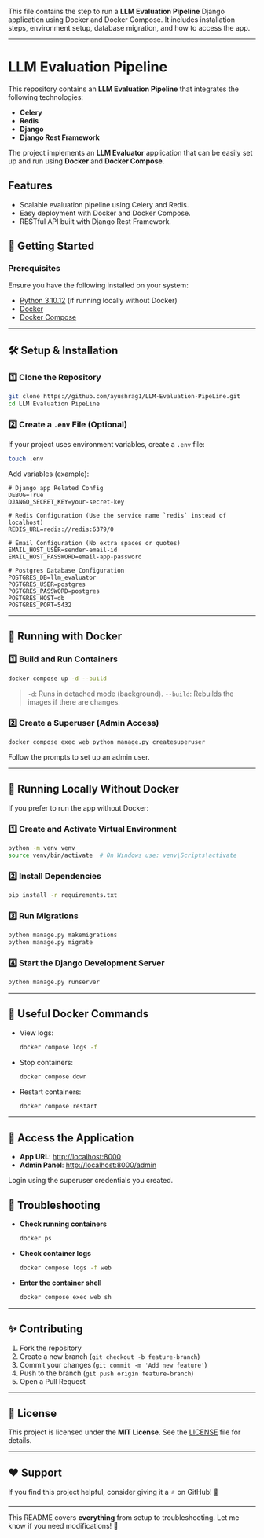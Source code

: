 This file contains the step to run a **LLM Evaluation Pipeline**  Django application using Docker and Docker Compose. It includes installation steps, environment setup, database migration, and how to access the app.

---
# LLM Evaluation Pipeline

This repository contains an **LLM Evaluation Pipeline** that integrates the following technologies:
- **Celery**
- **Redis**
- **Django**
- **Django Rest Framework**

The project implements an **LLM Evaluator** application that can be easily set up and run using **Docker** and **Docker Compose**.

## Features
- Scalable evaluation pipeline using Celery and Redis.
- Easy deployment with Docker and Docker Compose.
- RESTful API built with Django Rest Framework.

## 🚀 Getting Started

### Prerequisites

Ensure you have the following installed on your system:

- [Python 3.10.12](https://www.python.org/downloads/) (if running locally without Docker)
- [Docker](https://docs.docker.com/get-docker/)
- [Docker Compose](https://docs.docker.com/compose/install/)

---

## 🛠️ Setup & Installation

### 1️⃣ Clone the Repository

```sh
git clone https://github.com/ayushrag1/LLM-Evaluation-PipeLine.git
cd LLM Evaluation PipeLine
```

### 2️⃣ Create a `.env` File (Optional)

If your project uses environment variables, create a `.env` file:

```sh
touch .env
```

Add variables (example):

```env
# Django app Related Config
DEBUG=True
DJANGO_SECRET_KEY=your-secret-key

# Redis Configuration (Use the service name `redis` instead of localhost)
REDIS_URL=redis://redis:6379/0

# Email Configuration (No extra spaces or quotes)
EMAIL_HOST_USER=sender-email-id
EMAIL_HOST_PASSWORD=email-app-password

# Postgres Database Configuration
POSTGRES_DB=llm_evaluator
POSTGRES_USER=postgres
POSTGRES_PASSWORD=postgres
POSTGRES_HOST=db
POSTGRES_PORT=5432

```

---

## 🐳 Running with Docker

### 1️⃣ Build and Run Containers

```sh
docker compose up -d --build
```

> `-d`: Runs in detached mode (background).
> `--build`: Rebuilds the images if there are changes.

### 2️⃣ Create a Superuser (Admin Access)

```sh
docker compose exec web python manage.py createsuperuser
```

Follow the prompts to set up an admin user.

---

## 🏃 Running Locally Without Docker

If you prefer to run the app without Docker:

### 1️⃣ Create and Activate Virtual Environment

```sh
python -m venv venv
source venv/bin/activate  # On Windows use: venv\Scripts\activate
```

### 2️⃣ Install Dependencies

```sh
pip install -r requirements.txt
```

### 3️⃣ Run Migrations

```sh
python manage.py makemigrations
python manage.py migrate
```

### 4️⃣ Start the Django Development Server

```sh
python manage.py runserver
```

---

## 📜 Useful Docker Commands

- View logs:
  ```sh
  docker compose logs -f
  ```

- Stop containers:
  ```sh
  docker compose down
  ```

- Restart containers:
  ```sh
  docker compose restart
  ```

---

## 🔗 Access the Application

- **App URL**: [http://localhost:8000](http://localhost:8000)
- **Admin Panel**: [http://localhost:8000/admin](http://localhost:8000)

Login using the superuser credentials you created.


## 🎯 Troubleshooting

- **Check running containers**
  ```sh
  docker ps
  ```

- **Check container logs**
  ```sh
  docker compose logs -f web
  ```

- **Enter the container shell**
  ```sh
  docker compose exec web sh
  ```

---

## ✨ Contributing

1. Fork the repository
2. Create a new branch (`git checkout -b feature-branch`)
3. Commit your changes (`git commit -m 'Add new feature'`)
4. Push to the branch (`git push origin feature-branch`)
5. Open a Pull Request

---

## 📜 License

This project is licensed under the **MIT License**. See the [LICENSE](LICENSE) file for details.

---

## ❤️ Support

If you find this project helpful, consider giving it a ⭐ on GitHub! 🚀

---

This README covers **everything** from setup to troubleshooting. Let me know if you need modifications! 🚀
